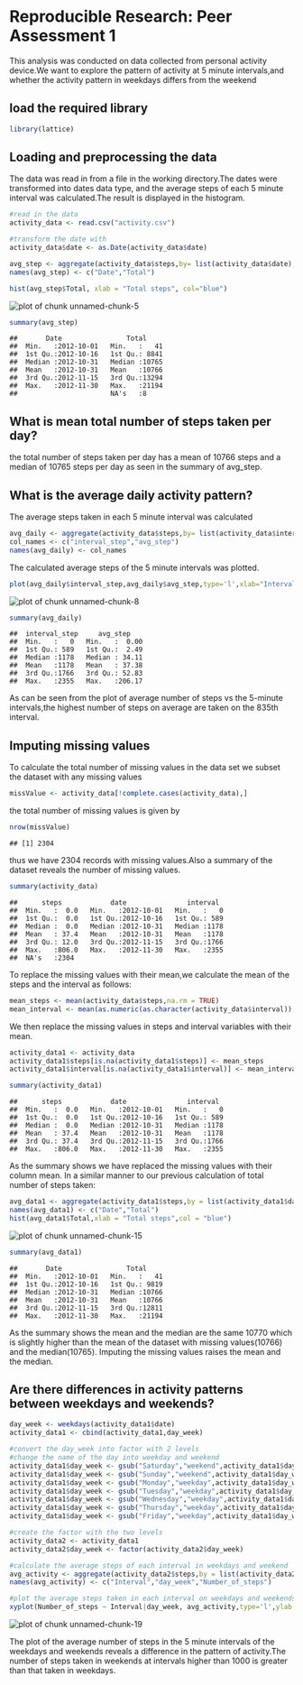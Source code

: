 # Reproducible Research: Peer Assessment 1
This analysis was conducted on data collected from personal activity device.We want to explore the pattern of activity at 5 minute intervals,and whether the activity pattern in weekdays differs from the weekend



## load the required library

```r
library(lattice)
```


## Loading and preprocessing the data
The data was read in from a file in the working directory.The dates were transformed into dates data type, and the average steps of each 5 minute interval was calculated.The result is displayed in the histogram.


```r
#read in the data
activity_data <- read.csv("activity.csv")
```


```r
#transform the date with 
activity_data$date <- as.Date(activity_data$date)
```


```r
avg_step <- aggregate(activity_data$steps,by= list(activity_data$date), FUN= sum) 
names(avg_step) <- c("Date","Total")
```


```r
hist(avg_step$Total, xlab = "Total steps", col="blue")
```

![plot of chunk unnamed-chunk-5](figure/unnamed-chunk-5.png) 

```r
summary(avg_step)
```

```
##       Date                Total      
##  Min.   :2012-10-01   Min.   :   41  
##  1st Qu.:2012-10-16   1st Qu.: 8841  
##  Median :2012-10-31   Median :10765  
##  Mean   :2012-10-31   Mean   :10766  
##  3rd Qu.:2012-11-15   3rd Qu.:13294  
##  Max.   :2012-11-30   Max.   :21194  
##                       NA's   :8
```

## What is mean total number of steps taken per day?
the total number of steps taken per day has a mean of 10766 steps and a median of 10765 steps per day as seen in the summary of avg_step.


## What is the average daily activity pattern?
The average steps taken in each 5 minute interval was calculated

```r
avg_daily <- aggregate(activity_data$steps,by= list(activity_data$interval), FUN = mean,na.rm = TRUE)
col_names <- c("interval_step","avg_step")
names(avg_daily) <- col_names
```
The calculated average steps of the 5 minute intervals was plotted.


```r
plot(avg_daily$interval_step,avg_daily$avg_step,type='l',xlab="Intervals",ylab="Average number of steps")
```

![plot of chunk unnamed-chunk-8](figure/unnamed-chunk-8.png) 

```r
summary(avg_daily)
```

```
##  interval_step     avg_step     
##  Min.   :   0   Min.   :  0.00  
##  1st Qu.: 589   1st Qu.:  2.49  
##  Median :1178   Median : 34.11  
##  Mean   :1178   Mean   : 37.38  
##  3rd Qu.:1766   3rd Qu.: 52.83  
##  Max.   :2355   Max.   :206.17
```

As can be seen from the plot of average number of steps vs the 5-minute intervals,the highest number of steps on average are taken on the 835th interval.



## Imputing missing values
To calculate the total number of missing values in the data set we subset the dataset with any missing values

```r
missValue <- activity_data[!complete.cases(activity_data),]
```
the total number of missing values is given by 

```r
nrow(missValue)
```

```
## [1] 2304
```
thus we have 2304 records with missing values.Also a summary of the dataset reveals the number of
missing values.

```r
summary(activity_data)
```

```
##      steps            date               interval   
##  Min.   :  0.0   Min.   :2012-10-01   Min.   :   0  
##  1st Qu.:  0.0   1st Qu.:2012-10-16   1st Qu.: 589  
##  Median :  0.0   Median :2012-10-31   Median :1178  
##  Mean   : 37.4   Mean   :2012-10-31   Mean   :1178  
##  3rd Qu.: 12.0   3rd Qu.:2012-11-15   3rd Qu.:1766  
##  Max.   :806.0   Max.   :2012-11-30   Max.   :2355  
##  NA's   :2304
```
To replace the missing values with their mean,we calculate the mean of the steps and the interval as follows:

```r
mean_steps <- mean(activity_data$steps,na.rm = TRUE)
mean_interval <- mean(as.numeric(as.character(activity_data$interval)), na.rm = TRUE)
```
We then replace the missing values in steps and interval variables with their mean.


```r
activity_data1 <- activity_data
activity_data1$steps[is.na(activity_data1$steps)] <- mean_steps
activity_data1$interval[is.na(activity_data1$interval)] <- mean_interval
```


```r
summary(activity_data1)
```

```
##      steps            date               interval   
##  Min.   :  0.0   Min.   :2012-10-01   Min.   :   0  
##  1st Qu.:  0.0   1st Qu.:2012-10-16   1st Qu.: 589  
##  Median :  0.0   Median :2012-10-31   Median :1178  
##  Mean   : 37.4   Mean   :2012-10-31   Mean   :1178  
##  3rd Qu.: 37.4   3rd Qu.:2012-11-15   3rd Qu.:1766  
##  Max.   :806.0   Max.   :2012-11-30   Max.   :2355
```

As the summary shows we have replaced the missing values with their column mean.
In a similar manner to our previous calculation of total number of steps taken:

```r
avg_data1 <- aggregate(activity_data1$steps,by = list(activity_data1$date), FUN = sum)
names(avg_data1) <- c("Date","Total")
hist(avg_data1$Total,xlab = "Total steps",col = "blue")
```

![plot of chunk unnamed-chunk-15](figure/unnamed-chunk-15.png) 

```r
summary(avg_data1)
```

```
##       Date                Total      
##  Min.   :2012-10-01   Min.   :   41  
##  1st Qu.:2012-10-16   1st Qu.: 9819  
##  Median :2012-10-31   Median :10766  
##  Mean   :2012-10-31   Mean   :10766  
##  3rd Qu.:2012-11-15   3rd Qu.:12811  
##  Max.   :2012-11-30   Max.   :21194
```
As the summary shows the mean and the median are the same 10770 which is slightly higher than the mean of the dataset with missing values(10766) and the median(10765).
Imputing the missing values raises the mean and the median.


## Are there differences in activity patterns between weekdays and weekends?


```r
day_week <- weekdays(activity_data1$date)
activity_data1 <- cbind(activity_data1,day_week)
```





```r
#convert the day_week into factor with 2 levels
#change the name of the day into weekday and weekend
activity_data1$day_week <- gsub("Saturday","weekend",activity_data1$day_week)
activity_data1$day_week <- gsub("Sunday","weekend",activity_data1$day_week)
activity_data1$day_week <- gsub("Monday","weekday",activity_data1$day_week)
activity_data1$day_week <- gsub("Tuesday","weekday",activity_data1$day_week)
activity_data1$day_week <- gsub("Wednesday","weekday",activity_data1$day_week)
activity_data1$day_week <- gsub("Thursday","weekday",activity_data1$day_week)
activity_data1$day_week <- gsub("Friday","weekday",activity_data1$day_week)

#create the factor with the two levels
activity_data2 <- activity_data1
activity_data2$day_week <- factor(activity_data2$day_week)
```

```r
#calculate the average steps of each interval in weekdays and weekend
avg_activity <- aggregate(activity_data2$steps,by = list(activity_data2$interval,activity_data2$day_week), FUN = mean)
names(avg_activity) <- c("Interval","day_week","Number_of_steps")
```




```r
#plot the average steps taken in each interval on weekdays and weekends
xyplot(Number_of_steps ~ Interval|day_week, avg_activity,type='l',ylab = "Number of steps",layout = c(1,2))
```

![plot of chunk unnamed-chunk-19](figure/unnamed-chunk-19.png) 


The plot of the average number of steps in the 5 minute intervals of the weekdays and weekends reveals a difference in the pattern of activity.The number of steps taken in weekends at intervals higher than 1000 is greater than that taken in weekdays.
